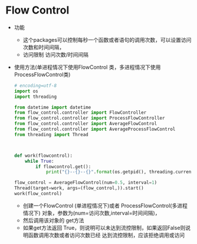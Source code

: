 #                                                             Flow Control

- 功能 
  - 这个packages可以控制每秒一个函数或者语句的调用次数，可以设置访问次数和时间间隔，
  - 访问限制 访问次数/时间间隔

- 使用方法(单进程情况下使用FlowControl 类，多进程情况下使用ProcessFlowControl类)

  ```Python
  # encoding=utf-8
  import os
  import threading
  
  from datetime import datetime
  from flow_control.controller import FlowController
  from flow_control.controller import ProcessFlowController
  from flow_control.controller import AverageFlowControl
  from flow_control.controller import AverageProcessFlowControl
  from threading import Thread

  
  
  def work(flowcontrol):
      while True:
          if flowcontrol.get():
              print("{}--{}--{}".format(os.getpid(), threading.currentThread().ident, datetime.now()))
  
  flow_control = AverageFlowControl(num=0.5, interval=1)
  Thread(target=work, args=(flow_control,)).start()
  work(flow_control)
  ```


  - 创建一个FlowControl (单进程情况下)或者 ProcessFlowControl(多进程情况下) 对象，参数为(num=访问次数,interval=时间间隔)，
  - 然后调用该对象的 get方法
  - 如果get方法返回 True，则说明可以未达到流控限制，如果返回False则说明函数调用次数或者访问次数已经 达到流控限制，应该拒绝调用或访问
